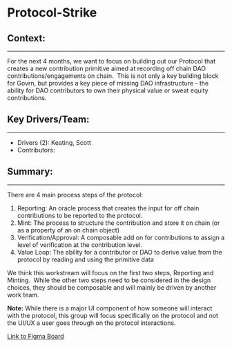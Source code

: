 # Protocol-Strike

## Context:

---

For the next 4 months, we want to focus on building out our Protocol that creates a new contribution primitive aimed at recording off chain DAO contributions/engagements on chain.  This is not only a key building block for Govrn, but provides a key piece of missing DAO infrastructure - the ability for DAO contributors to own their physical value or sweat equity contributions.

## Key Drivers/Team:

---

- Drivers (2): Keating, Scott
- Contributors:

## Summary:

---

There are 4 main process steps of the protocol:

1. Reporting: An oracle process that creates the input for off chain contributions to be reported to the protocol.
2. Mint: The process to structure the contribution and store it on chain (or as a property of an on chain object)
3. Verification/Approval: A composable add on for contributions to assign a level of verification at the contribution level.
4. Value Loop: The ability for a contributor or DAO to derive value from the protocol by reading and using the primitive data

We think this workstream will focus on the first two steps, Reporting and Minting.  While the other two steps need to be considered in the design choices, they should be composable and will mainly be driven by another work team.

**Note:** While there is a major UI component of how someone will interact with the protocol, this group will focus specifically on the protocol and not the UI/UX a user goes through on the protocol interactions.

[Link to Figma Board](https://www.figma.com/embed?embed_host=notion&url=https%3A%2F%2Fwww.figma.com%2Ffile%2F22XegK7hK7dyEkx33pIS6S%2F2%252F24-Brainstorm%3Fnode-id%3D0%253A1)
